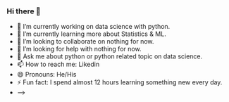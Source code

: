 ### Hi there 👋

- 🔭 I’m currently working on data science with python.
- 🌱 I’m currently learning more about Statistics & ML.
- 👯 I’m looking to collaborate on nothing for now.
- 🤔 I’m looking for help with nothing for now.
- 💬 Ask me about python or python related topic on data science.
- 📫 How to reach me: Likedin
- 😄 Pronouns: He/His
- ⚡ Fun fact: I spend almost 12 hours learning something new every day.
- -->
